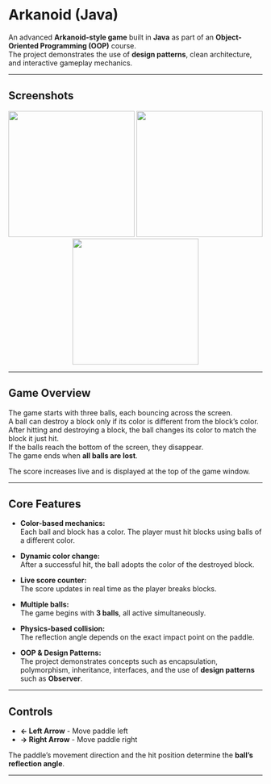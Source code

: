 # Arkanoid (Java)

An advanced **Arkanoid-style game** built in **Java** as part of an **Object-Oriented Programming (OOP)** course.  
The project demonstrates the use of **design patterns**, clean architecture, and interactive gameplay mechanics.

---

##  Screenshots

<p align="center">
  <img src="screenshots/screen1.png" width="250" />
  <img src="screenshots/screen2.png" width="250" />
  <img src="screenshots/screen3.png" width="250" />
</p>

---

## Game Overview

The game starts with three balls, each bouncing across the screen.  
A ball can destroy a block only if its color is different from the block’s color.  
After hitting and destroying a block, the ball changes its color to match the block it just hit.  
If the balls reach the bottom of the screen, they disappear.  
The game ends when **all balls are lost**.

The score increases live and is displayed at the top of the game window.

---

## Core Features

-  **Color-based mechanics:**  
  Each ball and block has a color. The player must hit blocks using balls of a different color.  

-  **Dynamic color change:**  
  After a successful hit, the ball adopts the color of the destroyed block.

-  **Live score counter:**  
  The score updates in real time as the player breaks blocks.

-  **Multiple balls:**  
  The game begins with **3 balls**, all active simultaneously.

-  **Physics-based collision:**  
  The reflection angle depends on the exact impact point on the paddle.

-  **OOP & Design Patterns:**  
  The project demonstrates concepts such as encapsulation, polymorphism, inheritance, interfaces, and the use of **design patterns** such as **Observer**.

---

##  Controls

- **← Left Arrow** - Move paddle left  
- **→ Right Arrow** - Move paddle right  

The paddle’s movement direction and the hit position determine the **ball’s reflection angle**.

---


